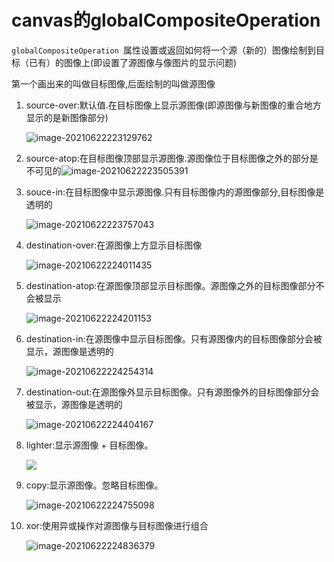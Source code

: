 

# canvas的globalCompositeOperation

`globalCompositeOperation `属性设置或返回如何将一个源（新的）图像绘制到目标（已有）的图像上(即设置了源图像与像图片的显示问题)

第一个画出来的叫做目标图像,后面绘制的叫做源图像

1. source-over:默认值.在目标图像上显示源图像(即源图像与新图像的重合地方显示的是新图像部分)

   ![image-20210622223129762](C:\Users\Administrator\Desktop\markdown笔记\canvas笔记\images\1.png)

2. source-atop:在目标图像顶部显示源图像.源图像位于目标图像之外的部分是不可见的![image-20210622223505391](C:\Users\Administrator\Desktop\markdown笔记\canvas笔记\images\2.png)

3. souce-in:在目标图像中显示源图像.只有目标图像内的源图像部分,目标图像是透明的

   ![image-20210622223757043](C:\Users\Administrator\Desktop\markdown笔记\canvas笔记\images\3.png)

4. destination-over:在源图像上方显示目标图像

   ![image-20210622224011435](C:\Users\Administrator\Desktop\markdown笔记\canvas笔记\images\4.png)

5. destination-atop:在源图像顶部显示目标图像。源图像之外的目标图像部分不会被显示

   ![image-20210622224201153](C:\Users\Administrator\Desktop\markdown笔记\canvas笔记\images\5.png)

6. destination-in:在源图像中显示目标图像。只有源图像内的目标图像部分会被显示，源图像是透明的

   ![image-20210622224254314](C:\Users\Administrator\Desktop\markdown笔记\canvas笔记\images\6.png)

7. destination-out:在源图像外显示目标图像。只有源图像外的目标图像部分会被显示，源图像是透明的

   ![image-20210622224404167](C:\Users\Administrator\Desktop\markdown笔记\canvas笔记\images\7.png)

8. lighter:显示源图像 + 目标图像。

   ![](C:\Users\Administrator\Desktop\markdown笔记\canvas笔记\images\8.png)

   

9. copy:显示源图像。忽略目标图像。

   ![image-20210622224755098](C:\Users\Administrator\Desktop\markdown笔记\canvas笔记\images\9.png)

10. xor:使用异或操作对源图像与目标图像进行组合

    ![image-20210622224836379](C:\Users\Administrator\Desktop\markdown笔记\canvas笔记\images\10.png)